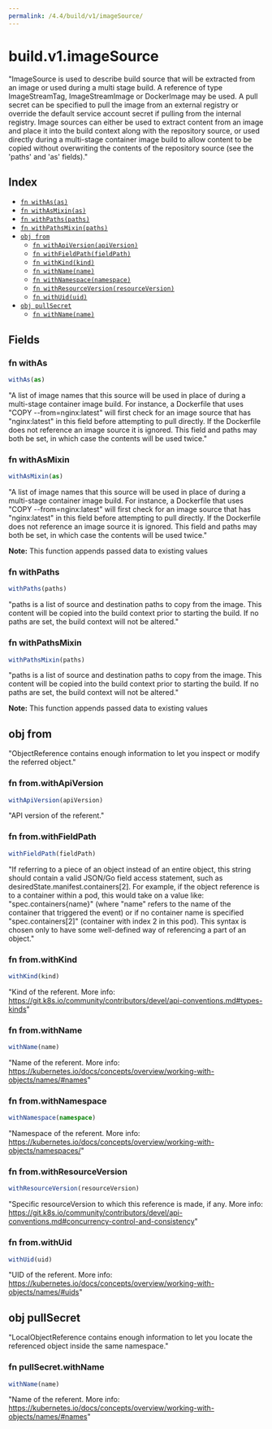 ```yaml
---
permalink: /4.4/build/v1/imageSource/
---
```


# build.v1.imageSource

"ImageSource is used to describe build source that will be extracted from an image or used during a multi stage build. A reference of type ImageStreamTag, ImageStreamImage or DockerImage may be used. A pull secret can be specified to pull the image from an external registry or override the default service account secret if pulling from the internal registry. Image sources can either be used to extract content from an image and place it into the build context along with the repository source, or used directly during a multi-stage container image build to allow content to be copied without overwriting the contents of the repository source (see the 'paths' and 'as' fields)."

## Index

* [`fn withAs(as)`](#fn-withas)
* [`fn withAsMixin(as)`](#fn-withasmixin)
* [`fn withPaths(paths)`](#fn-withpaths)
* [`fn withPathsMixin(paths)`](#fn-withpathsmixin)
* [`obj from`](#obj-from)
  * [`fn withApiVersion(apiVersion)`](#fn-fromwithapiversion)
  * [`fn withFieldPath(fieldPath)`](#fn-fromwithfieldpath)
  * [`fn withKind(kind)`](#fn-fromwithkind)
  * [`fn withName(name)`](#fn-fromwithname)
  * [`fn withNamespace(namespace)`](#fn-fromwithnamespace)
  * [`fn withResourceVersion(resourceVersion)`](#fn-fromwithresourceversion)
  * [`fn withUid(uid)`](#fn-fromwithuid)
* [`obj pullSecret`](#obj-pullsecret)
  * [`fn withName(name)`](#fn-pullsecretwithname)

## Fields

### fn withAs

```ts
withAs(as)
```

"A list of image names that this source will be used in place of during a multi-stage container image build. For instance, a Dockerfile that uses \"COPY --from=nginx:latest\" will first check for an image source that has \"nginx:latest\" in this field before attempting to pull directly. If the Dockerfile does not reference an image source it is ignored. This field and paths may both be set, in which case the contents will be used twice."

### fn withAsMixin

```ts
withAsMixin(as)
```

"A list of image names that this source will be used in place of during a multi-stage container image build. For instance, a Dockerfile that uses \"COPY --from=nginx:latest\" will first check for an image source that has \"nginx:latest\" in this field before attempting to pull directly. If the Dockerfile does not reference an image source it is ignored. This field and paths may both be set, in which case the contents will be used twice."

**Note:** This function appends passed data to existing values

### fn withPaths

```ts
withPaths(paths)
```

"paths is a list of source and destination paths to copy from the image. This content will be copied into the build context prior to starting the build. If no paths are set, the build context will not be altered."

### fn withPathsMixin

```ts
withPathsMixin(paths)
```

"paths is a list of source and destination paths to copy from the image. This content will be copied into the build context prior to starting the build. If no paths are set, the build context will not be altered."

**Note:** This function appends passed data to existing values

## obj from

"ObjectReference contains enough information to let you inspect or modify the referred object."

### fn from.withApiVersion

```ts
withApiVersion(apiVersion)
```

"API version of the referent."

### fn from.withFieldPath

```ts
withFieldPath(fieldPath)
```

"If referring to a piece of an object instead of an entire object, this string should contain a valid JSON/Go field access statement, such as desiredState.manifest.containers[2]. For example, if the object reference is to a container within a pod, this would take on a value like: \"spec.containers{name}\" (where \"name\" refers to the name of the container that triggered the event) or if no container name is specified \"spec.containers[2]\" (container with index 2 in this pod). This syntax is chosen only to have some well-defined way of referencing a part of an object."

### fn from.withKind

```ts
withKind(kind)
```

"Kind of the referent. More info: https://git.k8s.io/community/contributors/devel/api-conventions.md#types-kinds"

### fn from.withName

```ts
withName(name)
```

"Name of the referent. More info: https://kubernetes.io/docs/concepts/overview/working-with-objects/names/#names"

### fn from.withNamespace

```ts
withNamespace(namespace)
```

"Namespace of the referent. More info: https://kubernetes.io/docs/concepts/overview/working-with-objects/namespaces/"

### fn from.withResourceVersion

```ts
withResourceVersion(resourceVersion)
```

"Specific resourceVersion to which this reference is made, if any. More info: https://git.k8s.io/community/contributors/devel/api-conventions.md#concurrency-control-and-consistency"

### fn from.withUid

```ts
withUid(uid)
```

"UID of the referent. More info: https://kubernetes.io/docs/concepts/overview/working-with-objects/names/#uids"

## obj pullSecret

"LocalObjectReference contains enough information to let you locate the referenced object inside the same namespace."

### fn pullSecret.withName

```ts
withName(name)
```

"Name of the referent. More info: https://kubernetes.io/docs/concepts/overview/working-with-objects/names/#names"